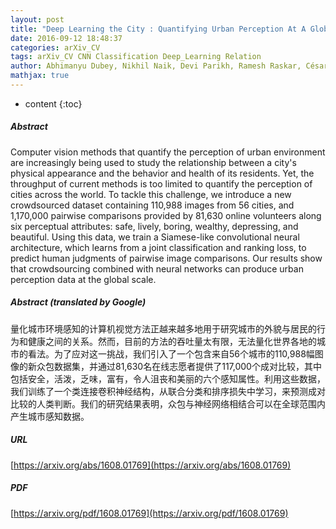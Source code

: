 ```yaml
---
layout: post
title: "Deep Learning the City : Quantifying Urban Perception At A Global Scale"
date: 2016-09-12 18:48:37
categories: arXiv_CV
tags: arXiv_CV CNN Classification Deep_Learning Relation
author: Abhimanyu Dubey, Nikhil Naik, Devi Parikh, Ramesh Raskar, César A. Hidalgo
mathjax: true
---
```


* content
{:toc}

##### Abstract
Computer vision methods that quantify the perception of urban environment are increasingly being used to study the relationship between a city's physical appearance and the behavior and health of its residents. Yet, the throughput of current methods is too limited to quantify the perception of cities across the world. To tackle this challenge, we introduce a new crowdsourced dataset containing 110,988 images from 56 cities, and 1,170,000 pairwise comparisons provided by 81,630 online volunteers along six perceptual attributes: safe, lively, boring, wealthy, depressing, and beautiful. Using this data, we train a Siamese-like convolutional neural architecture, which learns from a joint classification and ranking loss, to predict human judgments of pairwise image comparisons. Our results show that crowdsourcing combined with neural networks can produce urban perception data at the global scale.

##### Abstract (translated by Google)
量化城市环境感知的计算机视觉方法正越来越多地用于研究城市的外貌与居民的行为和健康之间的关系。然而，目前的方法的吞吐量太有限，无法量化世界各地的城市的看法。为了应对这一挑战，我们引入了一个包含来自56个城市的110,988幅图像的新众包数据集，并通过81,630名在线志愿者提供了117,000个成对比较，其中包括安全，活泼，乏味，富有，令人沮丧和美丽的六个感知属性。利用这些数据，我们训练了一个类连接卷积神经结构，从联合分类和排序损失中学习，来预测成对比较的人类判断。我们的研究结果表明，众包与神经网络相结合可以在全球范围内产生城市感知数据。

##### URL
[https://arxiv.org/abs/1608.01769](https://arxiv.org/abs/1608.01769)

##### PDF
[https://arxiv.org/pdf/1608.01769](https://arxiv.org/pdf/1608.01769)

